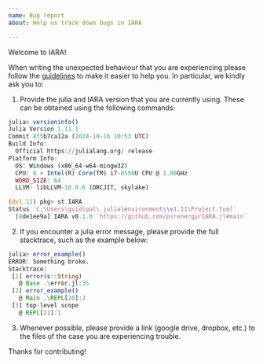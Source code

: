 ```yaml
---
name: Bug report
about: Help us track down bugs in IARA

---
```


Welcome to IARA!

When writing the unexpected behaviour that you are experiencing please follow the [guidelines](https://discourse.julialang.org/t/please-read-make-it-easier-to-help-you/14757) to make it easier to help you. In particular, we kindly ask you to:

1. Provide the julia and IARA version that you are currently using. These can be obtained using the following commands:

```julia
julia> versioninfo()
Julia Version 1.11.1
Commit 8f5b7ca12a (2024-10-16 10:53 UTC)
Build Info:
  Official https://julialang.org/ release
Platform Info:
  OS: Windows (x86_64-w64-mingw32)
  CPU: 8 × Intel(R) Core(TM) i7-8550U CPU @ 1.80GHz
  WORD_SIZE: 64
  LLVM: libLLVM-16.0.6 (ORCJIT, skylake)

(@v1.11) pkg> st IARA
Status `C:\Users\gvidigal\.julia\environments\v1.11\Project.toml`
  [8de1ee9a] IARA v0.1.0 `https://github.com/psrenergy/IARA.jl#main`
```

2. If you encounter a julia error message, please provide the full stacktrace, such as the example below:

```julia
julia> error_example()
ERROR: Something broke.
Stacktrace:
 [1] error(s::String)
   @ Base .\error.jl:35
 [2] error_example()
   @ Main .\REPL[20]:2
 [3] top-level scope
   @ REPL[21]:1
```

3. Whenever possible, please provide a link (google drive, dropbox, etc.) to the files of the case you are experiencing trouble.

Thanks for contributing!